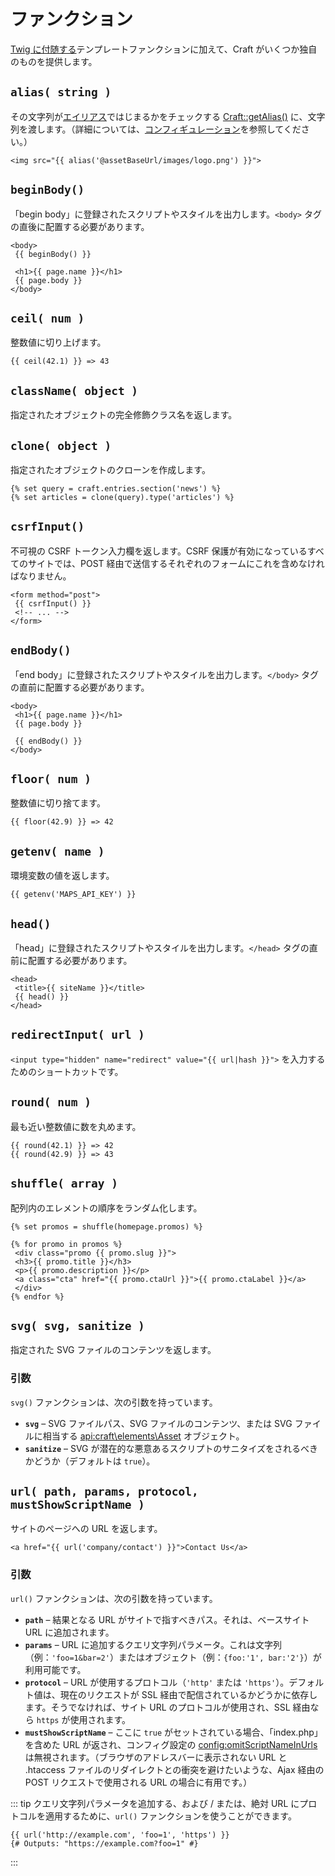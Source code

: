 # ファンクション

[Twig に付随する](http://twig.sensiolabs.org/doc/functions/index.html)テンプレートファンクションに加えて、Craft がいくつか独自のものを提供します。

## `alias( string )`

その文字列が[エイリアス](https://www.yiiframework.com/doc/guide/2.0/en/concept-aliases)ではじまるかをチェックする [Craft::getAlias()](api:yii\BaseYii::getAlias()) に、文字列を渡します。（詳細については、[コンフィギュレーション](../configuration.md#aliases)を参照してください。）

```twig
<img src="{{ alias('@assetBaseUrl/images/logo.png') }}">
```

## `beginBody()`

「begin body」に登録されたスクリプトやスタイルを出力します。`<body>` タグの直後に配置する必要があります。

```twig
<body>
 {{ beginBody() }}

 <h1>{{ page.name }}</h1>
 {{ page.body }}
</body>
```

## `ceil( num )`

整数値に切り上げます。

```twig
{{ ceil(42.1) }} => 43
```

## `className( object )`

指定されたオブジェクトの完全修飾クラス名を返します。

## `clone( object )`

指定されたオブジェクトのクローンを作成します。

```twig
{% set query = craft.entries.section('news') %}
{% set articles = clone(query).type('articles') %}
```

## `csrfInput()`

不可視の CSRF トークン入力欄を返します。CSRF 保護が有効になっているすべてのサイトでは、POST 経由で送信するそれぞれのフォームにこれを含めなければなりません。

```twig
<form method="post">
 {{ csrfInput() }}
 <!-- ... -->
</form>
```

## `endBody()`

「end body」に登録されたスクリプトやスタイルを出力します。`</body>` タグの直前に配置する必要があります。

```twig
<body>
 <h1>{{ page.name }}</h1>
 {{ page.body }}

 {{ endBody() }}
</body>
```

## `floor( num )`

整数値に切り捨てます。

```twig
{{ floor(42.9) }} => 42
```

## `getenv( name )`

環境変数の値を返します。

```twig
{{ getenv('MAPS_API_KEY') }}
```

## `head()`

「head」に登録されたスクリプトやスタイルを出力します。`</head>` タグの直前に配置する必要があります。

```twig
<head>
 <title>{{ siteName }}</title>
 {{ head() }}
</head>
```

## `redirectInput( url )`

`<input type="hidden" name="redirect" value="{{ url|hash }}">` を入力するためのショートカットです。

## `round( num )`

最も近い整数値に数を丸めます。

```twig
{{ round(42.1) }} => 42
{{ round(42.9) }} => 43
```

## `shuffle( array )`

配列内のエレメントの順序をランダム化します。

```twig
{% set promos = shuffle(homepage.promos) %}

{% for promo in promos %}
 <div class="promo {{ promo.slug }}">
 <h3>{{ promo.title }}</h3>
 <p>{{ promo.description }}</p>
 <a class="cta" href="{{ promo.ctaUrl }}">{{ promo.ctaLabel }}</a>
 </div>
{% endfor %}
```

## `svg( svg, sanitize )`

指定された SVG ファイルのコンテンツを返します。

### 引数

`svg()` ファンクションは、次の引数を持っています。

- **`svg`** – SVG ファイルパス、SVG ファイルのコンテンツ、または SVG ファイルに相当する <api:craft\elements\Asset> オブジェクト。
- **`sanitize`** – SVG が潜在的な悪意あるスクリプトのサニタイズをされるべきかどうか（デフォルトは `true`）。

## `url( path, params, protocol, mustShowScriptName )`

サイトのページへの URL を返します。

```twig
<a href="{{ url('company/contact') }}">Contact Us</a>
```

### 引数

`url()` ファンクションは、次の引数を持っています。

* **`path`** – 結果となる URL がサイトで指すべきパス。それは、ベースサイト URL に追加されます。
* **`params`** – URL に追加するクエリ文字列パラメータ。これは文字列（例：`'foo=1&bar=2'`）またはオブジェクト（例：`{foo:'1', bar:'2'}`）が利用可能です。
* **`protocol`** – URL が使用するプロトコル（`'http'` または `'https'`）。デフォルト値は、現在のリクエストが SSL 経由で配信されているかどうかに依存します。そうでなければ、サイト URL のプロトコルが使用され、SSL 経由なら `https` が使用されます。
* **`mustShowScriptName`** – ここに `true` がセットされている場合、「index.php」を含めた URL が返され、コンフィグ設定の <config:omitScriptNameInUrls> は無視されます。（ブラウザのアドレスバーに表示されない URL と .htaccess ファイルのリダイレクトとの衝突を避けたいような、Ajax 経由の POST リクエストで使用される URL の場合に有用です。）

::: tip
クエリ文字列パラメータを追加する、および / または、絶対 URL にプロトコルを適用するために、`url()` ファンクションを使うことができます。 

```twig
{{ url('http://example.com', 'foo=1', 'https') }}
{# Outputs: "https://example.com?foo=1" #}
```

:::

